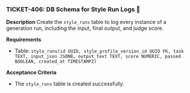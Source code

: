 ### TICKET-406: DB Schema for Style Run Logs 📝

**Description**
Create the `style_runs` table to log every instance of a generation run, including the input, final output, and judge score.

**Requirements**
- Table: `style_runs(id UUID, style_profile_version_id UUID FK, task TEXT, input_json JSONB, output_text TEXT, score NUMERIC, passed BOOLEAN, created_at TIMESTAMPZ)`

**Acceptance Criteria**
- The `style_runs` table is created successfully. 